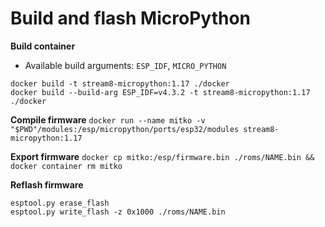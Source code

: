 # Build and flash MicroPython

**Build container**
- Available build arguments: `ESP_IDF`, `MICRO_PYTHON`
```
docker build -t stream8-micropython:1.17 ./docker
docker build --build-arg ESP_IDF=v4.3.2 -t stream8-micropython:1.17 ./docker
```

**Compile firmware**
`docker run --name mitko -v "$PWD"/modules:/esp/micropython/ports/esp32/modules stream8-micropython:1.17`

**Export firmware**
`docker cp mitko:/esp/firmware.bin ./roms/NAME.bin && docker container rm mitko`

**Reflash firmware**
```
esptool.py erase_flash
esptool.py write_flash -z 0x1000 ./roms/NAME.bin
```
